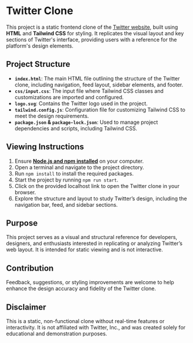 # Twitter Clone

This project is a static frontend clone of the [Twitter website](https://x.com), built using **HTML** and **Tailwind CSS** for styling. It replicates the visual layout and key sections of Twitter's interface, providing users with a reference for the platform's design elements.

## Project Structure

- **`index.html`**: The main HTML file outlining the structure of the Twitter clone, including navigation, feed layout, sidebar elements, and footer.
- **`css/input.css`**: The input file where Tailwind CSS classes and customizations are imported and configured.
- **`logo.svg`**: Contains the Twitter logo used in the project.
- **`tailwind.config.js`**: Configuration file for customizing Tailwind CSS to meet the design requirements.
- **`package.json` & `package-lock.json`**: Used to manage project dependencies and scripts, including Tailwind CSS.

## Viewing Instructions

1. Ensure **[Node.js and npm installed](https://nodejs.org/)** on your computer.
2. Open a terminal and navigate to the project directory.
3. Run `npm install` to install the required packages.
4. Start the project by running `npm run start`.
5. Click on the provided localhost link to open the Twitter clone in your browser.
6. Explore the structure and layout to study Twitter’s design, including the navigation bar, feed, and sidebar sections.

## Purpose

This project serves as a visual and structural reference for developers, designers, and enthusiasts interested in replicating or analyzing Twitter’s web layout. It is intended for static viewing and is not interactive.

## Contribution

Feedback, suggestions, or styling improvements are welcome to help enhance the design accuracy and fidelity of the Twitter clone.

## Disclaimer

This is a static, non-functional clone without real-time features or interactivity. It is not affiliated with Twitter, Inc., and was created solely for educational and demonstration purposes.
